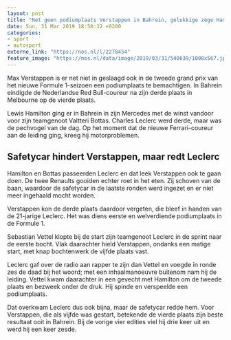 ```yaml
---
layout: post
title: "Net geen podiumplaats Verstappen in Bahrein, gelukkige zege Hamilton"
date: Sun, 31 Mar 2019 18:50:32 +0200
categories: 
- sport 
- autosport 
externe_link: "https://nos.nl/l/2278454"
feature_image: "https://nos.nl/data/image/2019/03/31/540639/1008x567.jpg"
---
```


<p>Max Verstappen is er net niet in geslaagd ook in de tweede grand prix van het nieuwe Formule 1-seizoen een podiumplaats te bemachtigen. In Bahrein eindigde de Nederlandse Red Bull-coureur na zijn derde plaats in Melbourne op de vierde plaats.</p>
<p>Lewis Hamilton ging er in Bahrein in zijn Mercedes met de winst vandoor voor zijn teamgenoot Valtteri Bottas. Charles Leclerc werd derde, maar was de pechvogel van de dag. Op het moment dat de nieuwe Ferrari-coureur aan de leiding ging, kreeg hij motorproblemen.</p>
<h2>Safetycar hindert Verstappen, maar redt Leclerc</h2>
<p>Hamilton en Bottas passeerden Leclerc en dat leek Verstappen ook te gaan doen. De twee Renaults gooiden echter roet in het eten. Zij schoven van de baan, waardoor de safetycar in de laatste ronden werd ingezet en er niet meer ingehaald mocht worden.</p>
<p>Verstappen kon de derde plaats daardoor vergeten, die bleef in handen van de 21-jarige Leclerc. Het was diens eerste en welverdiende podiumplaats in de Formule 1.</p>
<p>Sebastian Vettel klopte bij de start zijn teamgenoot Leclerc in de sprint naar de eerste bocht. Vlak daarachter hield Verstappen, ondanks een matige start, met knap bochtenwerk de vijfde plaats vast.</p>
<p>Leclerc gaf over de radio aan rapper te zijn dan Vettel en voegde in ronde zes de daad bij het woord; met een inhaalmanoeuvre buitenom nam hij de leiding. Vettel kwam daarachter in een gevecht met Hamilton om de tweede plaats en bezweek onder de druk. Hij spinde en verspeelde een podiumplaats.</p>
<p>Dat overkwam Leclerc dus ook bijna, maar de safetycar redde hem. Voor Verstappen, die als vijfde was gestart, betekende de vierde plaats zijn beste resultaat ooit in Bahrein. Bij de vorige vier edities viel hij drie keer uit en werd hij een keer zesde.</p>
